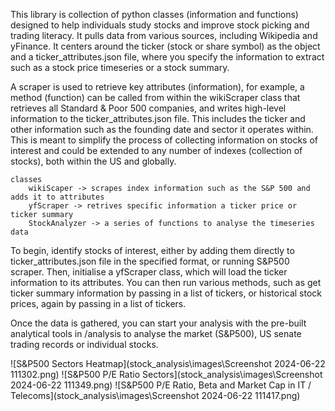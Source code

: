 This library is collection of python classes (information and functions) designed to help individuals study stocks and improve stock picking and trading literacy. It pulls data from various sources, including Wikipedia and yFinance. It centers around the ticker (stock or share symbol) as the object and a ticker_attributes.json file, where you specify the information to extract such as a stock price timeseries or a stock summary. 

A scraper is used to retrieve key attributes (information), for example, a method (function) can be called from within the wikiScraper class that retrieves all Standard & Poor 500 companies, and writes high-level information to the ticker_attributes.json file. This includes the ticker and other information such as the founding date and sector it operates within. This is meant to simplify the process of collecting information on stocks of interest and could be extended to any number of indexes (collection of stocks), both within the US and globally.

    classes
        wikiScaper -> scrapes index information such as the S&P 500 and adds it to attributes
        yfScraper -> retrives specific information a ticker price or ticker summary
        StockAnalyzer -> a series of functions to analyse the timeseries data

To begin, identify stocks of interest, either by adding them directly to ticker_attributes.json file in the specified format, or running S&P500 scraper. Then, initialise a yfScraper class, which will load the ticker information to its attributes. You can then run various methods, such as get ticker summary information by passing in a list of tickers, or historical stock prices, again by passing in a list of tickers.

Once the data is gathered, you can start your analysis with the pre-built analytical tools in /analysis to analyse the market (S&P500), US senate trading records or individual stocks.


![S&P500 Sectors Heatmap](stock_analysis\images\Screenshot 2024-06-22 111302.png)
![S&P500 P/E Ratio Sectors](stock_analysis\images\Screenshot 2024-06-22 111349.png)
![S&P500 P/E Ratio, Beta and Market Cap in IT / Telecoms](stock_analysis\images\Screenshot 2024-06-22 111417.png)

